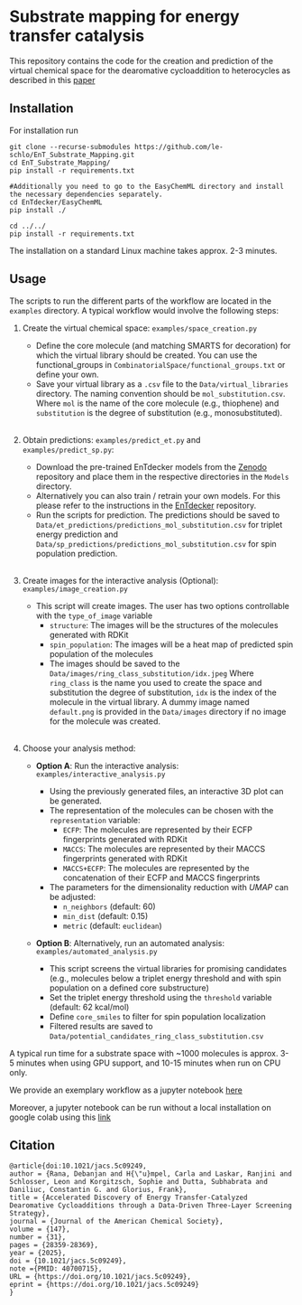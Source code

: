 # Substrate mapping for energy transfer catalysis

This repository contains the code for the creation and prediction of the virtual chemical space for the dearomative cycloaddition to heterocycles as described in this [paper](https://doi.org/10.1021/jacs.5c09249)

<!---
<p align="center">
<img src="TOC.jpeg" width="60%" />
</p>
-->

## Installation
For installation run
```
git clone --recurse-submodules https://github.com/le-schlo/EnT_Substrate_Mapping.git
cd EnT_Substrate_Mapping/
pip install -r requirements.txt

#Additionally you need to go to the EasyChemML directory and install the necessary dependencies separately.
cd EnTdecker/EasyChemML
pip install ./

cd ../../
pip install -r requirements.txt
```
The installation on a standard Linux machine takes approx. 2-3 minutes.

## Usage
The scripts to run the different parts of the workflow are located in the `examples` directory.
A typical workflow would involve the following steps:
1. Create the virtual chemical space: `examples/space_creation.py`
   - Define the core molecule (and matching SMARTS for decoration) for which the virtual library should be created. You can use the functional_groups in `CombinatorialSpace/functional_groups.txt` or define your own.
   - Save your virtual library as a `.csv` file to the `Data/virtual_libraries` directory. The naming convention should be `mol_substitution.csv`. Where `mol` is the name of the core molecule (e.g., thiophene) and `substitution` is the degree of substitution (e.g., monosubstituted).
   <br/><br/>
2. Obtain predictions: `examples/predict_et.py` and `examples/predict_sp.py`:
   - Download the pre-trained EnTdecker models from the [Zenodo](https://zenodo.org/records/10391170) repository and place them in the respective directories in the `Models` directory.
   - Alternatively you can also train / retrain your own models. For this please refer to the instructions in the [EnTdecker](https://github.com/le-schlo/EnTdecker) repository.
   - Run the scripts for prediction. The predictions should be saved to `Data/et_predictions/predictions_mol_substitution.csv` for triplet energy prediction and `Data/sp_predictions/predictions_mol_substitution.csv` for spin population prediction.
   <br/><br/>
3. Create images for the interactive analysis (Optional): `examples/image_creation.py`
   - This script will create images. The user has two options controllable with the `type_of_image` variable
     - `structure`: The images will be the structures of the molecules generated with RDKit
     - `spin_population`: The images will be a heat map of predicted spin population of the molecules
     - The images should be saved to the `Data/images/ring_class_substitution/idx.jpeg` Where `ring_class` is the name you used to create the space and substitution the degree of substitution, `idx` is the index of the molecule in the virtual library. A dummy image named `default.png` is provided in the `Data/images` directory if no image for the molecule was created.
<br/><br/>
4. Choose your analysis method:

   - **Option A**: Run the interactive analysis: `examples/interactive_analysis.py`
     - Using the previously generated files, an interactive 3D plot can be generated.
     - The representation of the molecules can be chosen with the `representation` variable:
       - `ECFP`: The molecules are represented by their ECFP fingerprints generated with RDKit
       - `MACCS`: The molecules are represented by their MACCS fingerprints generated with RDKit
       - `MACCS+ECFP`: The molecules are represented by the concatenation of their ECFP and MACCS fingerprints
     - The parameters for the dimensionality reduction with _UMAP_ can be adjusted:
       - `n_neighbors` (default: 60)  
       - `min_dist` (default: 0.15)  
       - `metric` (default: `euclidean`)

   - **Option B**: Alternatively, run an automated analysis: `examples/automated_analysis.py`
     - This script screens the virtual libraries for promising candidates (e.g., molecules below a triplet energy threshold and with spin population on a defined core substructure)
     - Set the triplet energy threshold using the `threshold` variable (default: 62 kcal/mol)
     - Define `core_smiles` to filter for spin population localization
     - Filtered results are saved to `Data/potential_candidates_ring_class_substitution.csv`
     
A typical run time for a substrate space with ~1000 molecules is approx. 3-5 minutes when using GPU support, and 10-15 minutes when run on CPU only.

We provide an exemplary workflow as a jupyter notebook [here](https://github.com/le-schlo/EnT_Substrate_Mapping/blob/main/examples/full_workflow.ipynb)

Moreover, a jupyter notebook can be run without a local installation on google colab using this [link](https://drive.google.com/file/d/1RWFUu8bj4jDW2r-UAQI4bclE8cm0ChO-/view?usp=sharing)

## Citation
```
@article{doi:10.1021/jacs.5c09249,
author = {Rana, Debanjan and H{\"u}mpel, Carla and Laskar, Ranjini and Schlosser, Leon and Korgitzsch, Sophie and Dutta, Subhabrata and Daniliuc, Constantin G. and Glorius, Frank},
title = {Accelerated Discovery of Energy Transfer-Catalyzed Dearomative Cycloadditions through a Data-Driven Three-Layer Screening Strategy},
journal = {Journal of the American Chemical Society},
volume = {147},
number = {31},
pages = {28359-28369},
year = {2025},
doi = {10.1021/jacs.5c09249},
note ={PMID: 40700715},
URL = {https://doi.org/10.1021/jacs.5c09249},
eprint = {https://doi.org/10.1021/jacs.5c09249}
}
```
